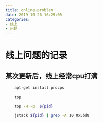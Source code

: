 ```yaml
---
title: online-problem
date: 2019-10-26 16:29:05
categories:
- 线上
- 问题
---
```


# 线上问题的记录

## 某次更新后，线上经常cpu打满

```bash
    apt-get install procps

    top

    top -H -p  ${pid}

    jstack ${pid} | grep -A 10 0x5bd8

```